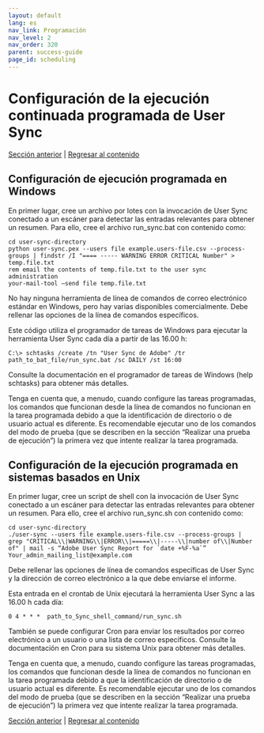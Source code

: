 ```yaml
---
layout: default
lang: es
nav_link: Programación
nav_level: 2
nav_order: 320
parent: success-guide
page_id: scheduling
---
```


# Configuración de la ejecución continuada programada de User Sync


[Sección anterior](command_line_options.md) \| [Regresar al contenido](index.md) 

## Configuración de ejecución programada en Windows

En primer lugar, cree un archivo por lotes con la invocación de User Sync conectado a un escáner para detectar las entradas relevantes para obtener un resumen. Para ello, cree el archivo run_sync.bat con contenido como:

	cd user-sync-directory
	python user-sync.pex --users file example.users-file.csv --process-groups | findstr /I "==== ----- WARNING ERROR CRITICAL Number" > temp.file.txt
	rem email the contents of temp.file.txt to the user sync administration
	your-mail-tool –send file temp.file.txt


No hay ninguna herramienta de línea de comandos de correo electrónico estándar en Windows, pero hay varias disponibles comercialmente.
Debe rellenar las opciones de la línea de comandos específicos.

Este código utiliza el programador de tareas de Windows para ejecutar la herramienta User Sync cada día a partir de las 16.00 h:

	C:\> schtasks /create /tn "User Sync de Adobe" /tr path_to_bat_file/run_sync.bat /sc DAILY /st 16:00

Consulte la documentación en el programador de tareas de Windows (help schtasks) para obtener más detalles.

Tenga en cuenta que, a menudo, cuando configure las tareas programadas, los comandos que funcionan desde la línea de comandos no funcionan en la tarea programada debido a que la identificación de directorio o de usuario actual es diferente. Es recomendable ejecutar uno de los comandos del modo de prueba (que se describen en la sección “Realizar una prueba de ejecución”) la primera vez que intente realizar la tarea programada.


## Configuración de la ejecución programada en sistemas basados en Unix

En primer lugar, cree un script de shell con la invocación de User Sync conectado a un escáner para detectar las entradas relevantes para obtener un resumen. Para ello, cree el archivo run_sync.sh con contenido como:

	cd user-sync-directory
	./user-sync --users file example.users-file.csv --process-groups |  grep "CRITICAL\\|WARNING\\|ERROR\\|=====\\|-----\\|number of\\|Number of" | mail -s “Adobe User Sync Report for `date +%F-%a`” 
    Your_admin_mailing_list@example.com


Debe rellenar las opciones de línea de comandos específicas de User Sync y la dirección de correo electrónico a la que debe enviarse el informe.

Esta entrada en el crontab de Unix ejecutará la herramienta User Sync a las 16.00 h cada día: 

	0 4 * * *  path_to_Sync_shell_command/run_sync.sh 

También se puede configurar Cron para enviar los resultados por correo electrónico a un usuario o una lista de correo específicos. Consulte la documentación en Cron para su sistema Unix para obtener más detalles.

Tenga en cuenta que, a menudo, cuando configure las tareas programadas, los comandos que funcionan desde la línea de comandos no funcionan en la tarea programada debido a que la identificación de directorio o de usuario actual es diferente. Es recomendable ejecutar uno de los comandos del modo de prueba (que se describen en la sección “Realizar una prueba de ejecución”) la primera vez que intente realizar la tarea programada.


[Sección anterior](command_line_options.md) \| [Regresar al contenido](index.md) 

